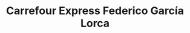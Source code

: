 ---
title: "Carrefour Express Federico García Lorca"
url: /almeria/carrefour-express-federico-garcia-lorca/
shop: Supermarkt
---